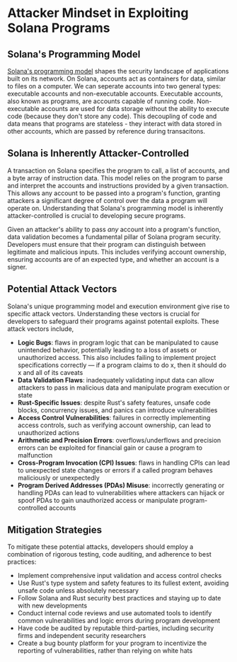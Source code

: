 # Attacker Mindset in Exploiting Solana Programs
## Solana's Programming Model
[Solana's programming model](https://www.helius.dev/blog/the-solana-programming-model-an-introduction-to-developing-on-solana) shapes 
the security landscape of applications built on its network. On Solana, accounts act as containers for data, similar to files on a computer. 
We can seperate accounts into two general types: executable accounts and non-executable accounts. Executable accounts, also known as
programs, are accounts capable of running code. Non-executable accounts are used for data storage without the ability to execute 
code (because they don't store any code). This decoupling of code and data means that programs are stateless - they interact with data stored
in other accounts, which are passed by reference during transacitons.


## Solana is Inherently Attacker-Controlled
A transaction on Solana specifies the program to call, a list of accounts, and a byte array of instruction data. This model relies on the
program to parse and interpret the accounts and instructions provided by a given transaction. This allows any account to be passed into a
program's function, granting attackers a significant degree of control over the data a program will operate on. Understanding that Solana's
programming model is inherently attacker-controlled is crucial to developing secure programs.

Given an attacker's ability to pass *any* account into a program's function, data validation becomes a fundamental pillar of Solana
program security. Developers must ensure that their program can distinguish between legitimate and malicious inputs. This includes
verifying account ownership, ensuring accounts are of an expected type, and whether an account is a signer.

## Potential Attack Vectors
Solana's unique programming model and execution environment give rise to specific attack vectors. Understanding these vectors is crucial
for developers to safeguard their programs against potentail exploits. These attack vectors include,
- **Logic Bugs**: flaws in program logic that can be manipulated to cause unintended behavior, potentially leading to a loss of assets or
unauthorized access. This also includes failing to implement project specifications correctly — if a program claims to do x, then it should
do x and all of its caveats
- **Data Validation Flaws**: inadequately validating input data can allow attackers to pass in malicious data and manipulate program execution
or state
- **Rust-Specific Issues**: despite Rust's safety features, unsafe code blocks, concurrency issues, and panics can introduce vulnerabilities
- **Access Control Vulnerabilities**: failures in correctly implementing access controls, such as verifying account ownership, can lead to
unauthorized actions
- **Arithmetic and Precision Errors**: overflows/underflows and precision errors can be exploited for financial gain or cause a program to
malfunction
- **Cross-Program Invocation (CPI) Issues**: flaws in handling CPIs can lead to unexpected state changes or errors if a called program 
behaves maliciously or unexpectedly
- **Program Derived Addresses (PDAs) Misuse**: incorrectly generating or handling PDAs can lead to vulnerabilities where attackers can
hijack or spoof PDAs to gain unauthorized access or manipulate program-controlled accounts

## Mitigation Strategies
To mitigate these potential attacks, developers should employ a combination of rigorous testing, code auditing, and adherence to best practices:
- Implement comprehensive input validation and access control checks
- Use Rust's type system and safety features to its fullest extent, avoiding unsafe code unless absolutely necessary
- Follow Solana and Rust security best practices and staying up to date with new developments
- Conduct internal code reviews and use automated tools to identify common vulnerabilities and logic errors during program development
- Have code be audited by reputable third-parties, including security firms and independent security researchers
- Create a bug bounty platform for your program to incentivize the reporting of vulnerabilities, rather than relying on white hats